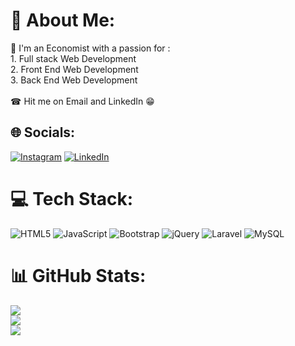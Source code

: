# 💫 About Me:
📖 I'm an Economist with a passion for :<br>1. Full stack Web Development<br>2. Front End Web Development<br>3. Back End Web Development<br><br>☎ Hit me on Email and LinkedIn 😁<br>


## 🌐 Socials:
[![Instagram](https://img.shields.io/badge/Instagram-%23E4405F.svg?logo=Instagram&logoColor=white)](https://instagram.com/Marcoism_14) 
[![LinkedIn](https://img.shields.io/badge/LinkedIn-%230077B5.svg?logo=linkedin&logoColor=white)](https://www.linkedin.com/in/brian-marco-agustian-686a89134/)

# 💻 Tech Stack:
![HTML5](https://img.shields.io/badge/html5-%23E34F26.svg?style=for-the-badge&logo=html5&logoColor=white) ![JavaScript](https://img.shields.io/badge/javascript-%23323330.svg?style=for-the-badge&logo=javascript&logoColor=%23F7DF1E) ![Bootstrap](https://img.shields.io/badge/bootstrap-%23563D7C.svg?style=for-the-badge&logo=bootstrap&logoColor=white) ![jQuery](https://img.shields.io/badge/jquery-%230769AD.svg?style=for-the-badge&logo=jquery&logoColor=white) ![Laravel](https://img.shields.io/badge/apache-%23D42029.svg?style=for-the-badge&logo=apache&logoColor=white) ![MySQL](https://img.shields.io/badge/mysql-%2300f.svg?style=for-the-badge&logo=mysql&logoColor=white)
# 📊 GitHub Stats:
![](https://github-readme-stats.vercel.app/api?username=Brianmarco14&theme=blue-green&hide_border=false&include_all_commits=true&count_private=true)<br/>
![](https://github-readme-streak-stats.herokuapp.com/?user=Brianmarco14&theme=blue-green&hide_border=false)<br/>
![](https://github-readme-stats.vercel.app/api/top-langs/?username=Brianmarco14&theme=blue-green&hide_border=false&include_all_commits=true&count_private=true&layout=compact)




